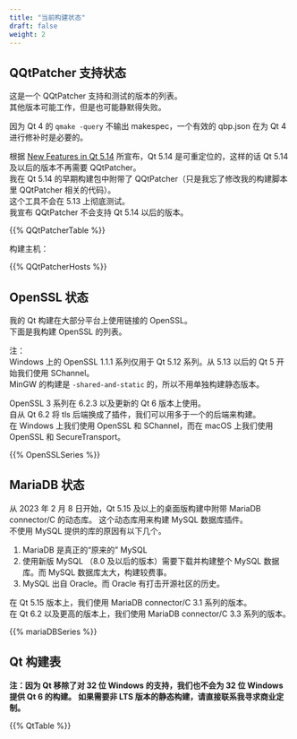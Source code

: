 ```yaml
---
title: "当前构建状态"
draft: false
weight: 2
---
```


## QQtPatcher 支持状态

这是一个 QQtPatcher 支持和测试的版本的列表。  
其他版本可能工作，但是也可能静默得失败。

因为 Qt 4 的 `qmake -query` 不输出 makespec，一个有效的 qbp.json 在为 Qt 4 进行修补时是必要的。

根据 [New Features in Qt 5.14](https://wiki.qt.io/New_Features_in_Qt_5.14) 所宣布，Qt 5.14 是可重定位的，这样的话 Qt 5.14 及以后的版本不再需要 QQtPatcher。  
我在 Qt 5.14 的早期构建包中附带了 QQtPatcher（只是我忘了修改我的构建脚本里 QQtPatcher 相关的代码）。  
这个工具不会在 5.13 上彻底测试。  
我宣布 QQtPatcher 不会支持 Qt 5.14 以后的版本。

{{% QQtPatcherTable %}}

构建主机：

{{% QQtPatcherHosts %}}

## OpenSSL 状态

我的 Qt 构建在大部分平台上使用链接的 OpenSSL。  
下面是我构建 OpenSSL 的列表。

注：  
Windows 上的 OpenSSL 1.1.1 系列仅用于 Qt 5.12 系列。从 5.13 以后的 Qt 5 开始我们使用 SChannel。  
MinGW 的构建是 `-shared-and-static` 的，所以不用单独构建静态版本。

OpenSSL 3 系列在 6.2.3 以及更新的 Qt 6 版本上使用。  
自从 Qt 6.2 将 tls 后端换成了插件，我们可以用多于一个的后端来构建。  
在 Windows 上我们使用 OpenSSL 和 SChannel，而在 macOS 上我们使用 OpenSSL 和 SecureTransport。

{{% OpenSSLSeries %}}

## MariaDB 状态

从 2023 年 2 月 8 日开始，Qt 5.15 及以上的桌面版构建中附带 MariaDB connector/C 的动态库。
这个动态库用来构建 MySQL 数据库插件。  
不使用 MySQL 提供的库的原因有以下几个。

1. MariaDB 是真正的“原来的” MySQL
1. 使用新版 MySQL （8.0 及以后的版本）需要下载并构建整个 MySQL 数据库。而 MySQL 数据库太大，构建较费事。
1. MySQL 出自 Oracle。而 Oracle 有打击开源社区的历史。

在 Qt 5.15 版本上，我们使用 MariaDB connector/C 3.1 系列的版本。  
在 Qt 6.2 以及更高的版本上，我们使用 MariaDB connector/C 3.3 系列的版本。

{{% mariaDBSeries %}}

## Qt 构建表

**注：因为 Qt 移除了对 32 位 Windows 的支持，我们也不会为 32 位 Windows 提供 Qt 6 的构建。**
**如果需要非 LTS 版本的静态构建，请直接联系我寻求商业定制。**

{{% QtTable %}}
